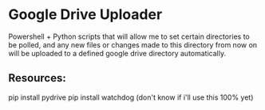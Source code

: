 # Google Drive Uploader

Powershell + Python scripts that will allow me to set certain directories to be polled, and any new files or changes made to this directory from now on will be uploaded to a defined google drive directory automatically.

## Resources:

pip install pydrive
pip install watchdog (don't know if i'll use this 100% yet)